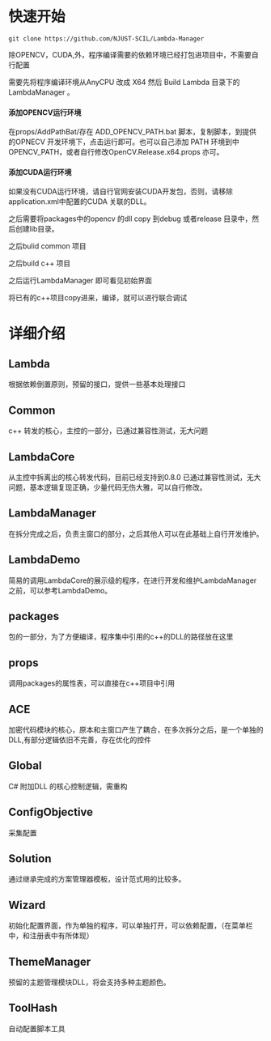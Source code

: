 # 快速开始

```
git clone https://github.com/NJUST-SCIL/Lambda-Manager
```



除OPENCV，CUDA,外，程序编译需要的依赖环境已经打包进项目中，不需要自行配置

需要先将程序编译环境从AnyCPU 改成 X64 然后 Build  Lambda 目录下的LambdaManager 。



#### 添加OPENCV运行环境

在props/AddPathBat/存在 ADD_OPENCV_PATH.bat 脚本，复制脚本，到提供的OPNECV 开发环境下，点击运行即可。也可以自己添加 PATH 环境到中 OPENCV_PATH，或者自行修改OpenCV.Release.x64.props 亦可。

#### 添加CUDA运行环境

如果没有CUDA运行环境，请自行官网安装CUDA开发包，否则，请移除  application.xml中配置的CUDA 关联的DLL。

之后需要将packages中的opencv 的dll copy 到debug 或者release 目录中，然后创建lib目录。

之后bulid common 项目

之后build c++ 项目

之后运行LambdaManager  即可看见初始界面

将已有的c++项目copy进来，编译，就可以进行联合调试

# 详细介绍

## Lambda

根据依赖倒置原则，预留的接口，提供一些基本处理接口

## Common

c++ 转发的核心，主控的一部分，已通过兼容性测试，无大问题

## LambdaCore

从主控中拆离出的核心转发代码，目前已经支持到0.8.0  已通过兼容性测试，无大问题，基本逻辑复现正确，少量代码无伤大雅，可以自行修改。

## LambdaManager

在拆分完成之后，负责主窗口的部分，之后其他人可以在此基础上自行开发维护。

## LambdaDemo

简易的调用LambdaCore的展示级的程序，在进行开发和维护LambdaManager之前，可以参考LambdaDemo。

## packages

包的一部分，为了方便编译，程序集中引用的c++的DLL的路径放在这里

## props

调用packages的属性表，可以直接在c++项目中引用

## ACE

加密代码模块的核心，原本和主窗口产生了耦合，在多次拆分之后，是一个单独的DLL,有部分逻辑依旧不完善，存在优化的控件

## Global

C# 附加DLL 的核心控制逻辑，需重构

## ConfigObjective

采集配置

## Solution

通过继承完成的方案管理器模板，设计范式用的比较多。

## Wizard

初始化配置界面，作为单独的程序，可以单独打开，可以依赖配置，（在菜单栏中，和注册表中有所体现）



## ThemeManager

预留的主题管理模块DLL，将会支持多种主题颜色。



## ToolHash

自动配置脚本工具
